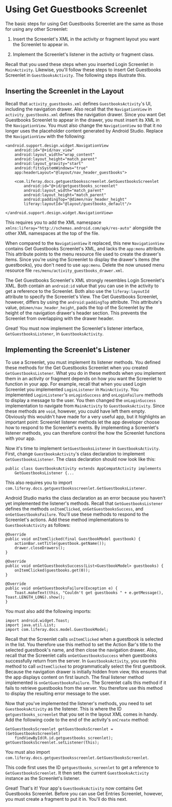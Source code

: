 # Using Get Guestbooks Screenlet [](id=using-get-guestbooks-screenlet)

The basic steps for using Get Guestbooks Screenlet are the same as those for 
using any other Screenlet: 

1. Insert the Screenlet's XML in the activity or fragment layout you want the 
   Screenlet to appear in. 

2. Implement the Screenlet's listener in the activity or fragment class. 

Recall that you used these steps when you inserted Login Screenlet in 
`MainActivity`. Likewise, you'll follow these steps to insert Get Guestbooks 
Screenlet in `GuestbooksActivity`. The following steps illustrate this. 

## Inserting the Screenlet in the Layout [](id=inserting-the-screenlet-in-the-layout)

Recall that `activity_guestbooks.xml` defines `GuestbooksActivity`'s UI, 
including the navigation drawer. Also recall that the `NavigationView` in 
`activity_guestbooks.xml` defines the navigation drawer. Since you want Get 
Guestbooks Screenlet to appear in the drawer, you must insert its XML in the 
`NavigationView`. You must also change the `NavigationView` so that it no longer 
uses the placeholder content generated by Android Studio. Replace the 
`NavigationView` with the following:

    <android.support.design.widget.NavigationView
        android:id="@+id/nav_view"
        android:layout_width="wrap_content"
        android:layout_height="match_parent"
        android:layout_gravity="start"
        android:fitsSystemWindows="true"
        app:headerLayout="@layout/nav_header_guestbooks">

        <com.liferay.docs.getguestbooksscreenlet.GetGuestbooksScreenlet
            android:id="@+id/getguestbooks_screenlet"
            android:layout_width="match_parent"
            android:layout_height="match_parent"
            android:paddingTop="@dimen/nav_header_height"
            liferay:layoutId="@layout/guestbooks_default"/>

    </android.support.design.widget.NavigationView>

This requires you to add the XML namespace 
`xmlns:liferay="http://schemas.android.com/apk/res-auto"` alongside the other 
XML namespaces at the top of the file.

When compared to the `NavigationView` it replaced, this new `NavigationView` 
contains Get Guestbooks Screenlet's XML, and lacks the `app:menu` attribute. 
This attribute points to the menu resource file used to create the drawer's 
items. Since you're using the Screenlet to display the drawer's items (the 
guestbooks), you don't need to use `app:menu`. Delete the now unused menu 
resource file `res/menu/activity_guestbooks_drawer.xml`. 

The Get Guestbooks Screenlet's XML strongly resembles Login Screenlet's XML. 
Both contain an `android:id` value that you can use in the activity to get a 
reference to the Screenlet. Both also use the `liferay:layoutId` attribute to 
specify the Screenlet's View. The Get Guestbooks Screenlet, however, differs by 
using the `android:paddingTop` attribute. This attribute's value, 
`@dimen/nav_header_height`, pads the top of the Screenlet by the height of the 
navigation drawer's header section. This prevents the Screenlet from overlapping 
with the drawer header. 

Great! You must now implement the Screenlet's listener interface, 
`GetGuestbooksListener`, in `GuestbooksActivity`. 

## Implementing the Screenlet's Listener [](id=implementing-the-screenlets-listener)

To use a Screenlet, you must implement its listener methods. You defined these 
methods for the Get Guestbooks Screenlet when you created 
`GetGuestbooksListener`. What you do in these methods when you implement them in 
an activity or fragment depends on how you want the Screenlet to function in 
your app. For example, recall that when you used Login Screenlet you implemented 
`LoginListener` in `MainActivity`. You implemented `LoginListener`'s 
`onLoginSuccess` and `onLoginFailure` methods to display a message to the user. 
You then changed the `onLoginSuccess` implementation to navigate from 
`MainActivity` to `GuestbooksActivity`. Since these methods are `void`, however, 
you could have left them empty. Obviously this wouldn't have made for a very 
useful app, but it highlights an important point: Screenlet listener methods let 
the app developer choose how to respond to the Screenlet's events. By 
implementing a Screenlet's listener methods, you can therefore control the how 
the Screenlet functions with your app. 

Now it's time to implement `GetGuestbooksListener` in `GuestbooksActivity`. 
First, change `GuestbooksActivity`'s class declaration to implement 
`GetGuestbooksListener`. The class declaration should now look like this: 

    public class GuestbooksActivity extends AppCompatActivity implements 
        GetGuestbooksListener {...

This also requires you to import 
`com.liferay.docs.getguestbooksscreenlet.GetGuestbooksListener`. 

Android Studio marks the class declaration as an error because you haven't yet 
implemented the listener's methods. Recall that `GetGuestbooksListener` defines 
the methods `onItemClicked`, `onGetGuestbooksSuccess`, and 
`onGetGuestbooksFailure`. You'll use these methods to respond to the Screenlet's 
actions. Add these method implementations to `GuestbooksActivity` as follows: 

    @Override
    public void onItemClicked(final GuestbookModel guestbook) {
        actionBar.setTitle(guestbook.getName());
        drawer.closeDrawers();
    }

    @Override
    public void onGetGuestbooksSuccess(List<GuestbookModel> guestbooks) {
        onItemClicked(guestbooks.get(0));
    }

    @Override
    public void onGetGuestbooksFailure(Exception e) {
        Toast.makeText(this, "Couldn't get guestbooks " + e.getMessage(), Toast.LENGTH_LONG).show();
    }

You must also add the following imports:

    import android.widget.Toast;
    import java.util.List;
    import com.liferay.docs.model.GuestbookModel;

Recall that the Screenlet calls `onItemClicked` when a guestbook is selected in 
the list. You therefore use this method to set the Action Bar's title to the 
selected guestbook's name, and then close the navigation drawer. Also, recall 
that the Screenlet calls `onGetGuestbooksSuccess` when guestbooks successfully 
return from the server. In `GuestbooksActivity`, you use this method to call 
`onItemClicked` to programmatically select the first guestbook. Because the 
navigation drawer is initially hidden from view, this ensures that the app 
displays content on first launch. The final listener method implemented is 
`onGetGuestbooksFailure`. The Screenlet calls this method if it fails to 
retrieve guestbooks from the server. You therefore use this method to display 
the resulting error message to the user. 

Now that you've implemented the listener's methods, you need to set 
`GuestbooksActivity` as the listener. This is where the ID 
`getguestbooks_screenlet` that you set in the layout XML comes in handy. Add the 
following code to the end of the activity's `onCreate` method: 

    GetGuestbooksScreenlet getGuestbooksScreenlet = (GetGuestbooksScreenlet) 
        findViewById(R.id.getguestbooks_screenlet);
    getGuestbooksScreenlet.setListener(this);

You must also import 
`com.liferay.docs.getguestbooksscreenlet.GetGuestbooksScreenlet`. 

This code first uses the ID `getguestbooks_screenlet` to get a reference to 
`GetGuestbooksScreenlet`. It then sets the current `GuestbooksActivity` instance 
as the Screenlet's listener. 

Great! That's it! Your app's `GuestbooksActivity` now contains Get Guestbooks 
Screenlet. Before you can use Get Entries Screenlet, however, you must create a 
fragment to put it in. You'll do this next. 
